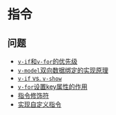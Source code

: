# 指令

## 问题

- [`v-if`和`v-for`的优先级]()
- [`v-model`双向数据绑定的实现原理]()
- [`v-if` vs. `v-show`]()
- [`v-for`设置key属性的作用]()
- [指令修饰符]()
- [实现自定义指令]()
